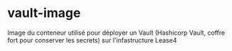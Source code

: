 # vault-image

Image du conteneur utilisé pour déployer un Vault (Hashicorp Vault, coffre fort pour conserver les secrets) sur l'infastructure Lease4